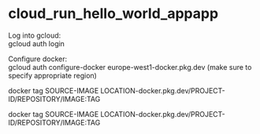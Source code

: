 # cloud_run_hello_world_appapp

Log into gcloud: <br>
gcloud auth login <br>

Configure docker: <br>
gcloud auth configure-docker europe-west1-docker.pkg.dev (make sure to specify appropriate region)

docker tag SOURCE-IMAGE LOCATION-docker.pkg.dev/PROJECT-ID/REPOSITORY/IMAGE:TAG

docker tag SOURCE-IMAGE LOCATION-docker.pkg.dev/PROJECT-ID/REPOSITORY/IMAGE:TAG

